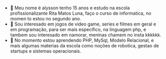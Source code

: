 - 👋 Meu nome é alysson tenho 15 anos e estudo na escola profissionalizante Rita Matos Luna, faço o curso de informatica, no momen to estou no segundo ano.
- 👀 Sou interesado em jogos de video game, series e filmes em geral e em programação, para ser mais especifico, na linguagem php, e tambem sou interesado em namorar, meninas chamem no insta kkkkkk.
- 🌱 No momento estou aprendendo PHP, MySql, Modelo Relacional, e mais algumas materias da escola como noções de robotica, gestao de startups e sistemas operacionais.

<!---
Alysson-Chrysthian/Alysson-Chrysthian is a ✨ special ✨ repository because its `README.md` (this file) appears on your GitHub profile.
You can click the Preview link to take a look at your changes.
--->

